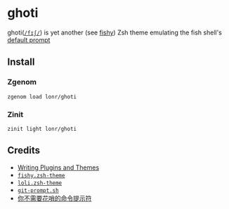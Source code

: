 # ghoti

ghoti([`/fɪʃ/`](https://en.wikipedia.org/wiki/Ghoti)) is yet another (see [fishy](https://github.com/ohmyzsh/ohmyzsh/blob/master/themes/fishy.zsh-theme)) Zsh theme emulating the fish shell's [default prompt](https://github.com/fish-shell/fish-shell/blob/76457bdc4e/share/tools/web_config/sample_prompts/classic_vcs.fish)

## Install

### Zgenom

`zgenom load lonr/ghoti`

### Zinit

`zinit light lonr/ghoti`

## Credits

- [Writing Plugins and Themes](https://github.com/unixorn/awesome-zsh-plugins/blob/main/Writing_Plugins_and_Themes.md)
- [`fishy.zsh-theme`](https://github.com/ohmyzsh/ohmyzsh/blob/master/themes/fishy.zsh-theme)
- [`loli.zsh-theme`](https://github.com/Aloxaf/dotfiles/blob/master/zsh/.config/zsh/themes/loli.zsh-theme)
- [`git-prompt.sh`](https://github.com/git/git/blob/master/contrib/completion/git-prompt.sh)
- [你不需要花哨的命令提示符](https://zhuanlan.zhihu.com/p/51008087)
